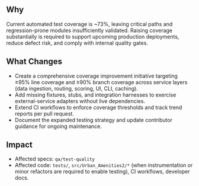 ## Why
Current automated test coverage is ~73%, leaving critical paths and regression-prone modules insufficiently validated. Raising coverage substantially is required to support upcoming production deployments, reduce defect risk, and comply with internal quality gates.

## What Changes
- Create a comprehensive coverage improvement initiative targeting ≥95% line coverage and ≥90% branch coverage across service layers (data ingestion, routing, scoring, UI, CLI, caching).
- Add missing fixtures, stubs, and integration harnesses to exercise external-service adapters without live dependencies.
- Extend CI workflows to enforce coverage thresholds and track trend reports per pull request.
- Document the expanded testing strategy and update contributor guidance for ongoing maintenance.

## Impact
- Affected specs: `qa/test-quality`
- Affected code: `tests/`, `src/Urban_Amenities2/*` (when instrumentation or minor refactors are required to enable testing), CI workflows, developer docs.
